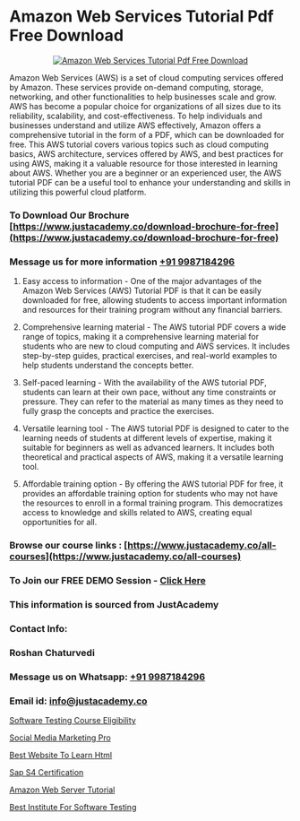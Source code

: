 # Amazon Web Services Tutorial Pdf Free Download

<p align="center">
  <a href="https://justacademy.co/course-detail/microsoft-azure-training">
    <img src="https://justacademy.co/storage2/course_image/1708336833_course_image.png" alt="Amazon Web Services Tutorial Pdf Free Download">
  </a>
</p>


Amazon Web Services (AWS) is a set of cloud computing services offered by Amazon. These services provide on-demand computing, storage, networking, and other functionalities to help businesses scale and grow. AWS has become a popular choice for organizations of all sizes due to its reliability, scalability, and cost-effectiveness. To help individuals and businesses understand and utilize AWS effectively, Amazon offers a comprehensive tutorial in the form of a PDF, which can be downloaded for free. This AWS tutorial covers various topics such as cloud computing basics, AWS architecture, services offered by AWS, and best practices for using AWS, making it a valuable resource for those interested in learning about AWS. Whether you are a beginner or an experienced user, the AWS tutorial PDF can be a useful tool to enhance your understanding and skills in utilizing this powerful cloud platform.
### To Download Our Brochure [https://www.justacademy.co/download-brochure-for-free](https://www.justacademy.co/download-brochure-for-free)
### Message us for more information [+91 9987184296](https://api.whatsapp.com/send?phone=919987184296)
1) Easy access to information - One of the major advantages of the Amazon Web Services (AWS) Tutorial PDF is that it can be easily downloaded for free, allowing students to access important information and resources for their training program without any financial barriers.

2) Comprehensive learning material - The AWS tutorial PDF covers a wide range of topics, making it a comprehensive learning material for students who are new to cloud computing and AWS services. It includes step-by-step guides, practical exercises, and real-world examples to help students understand the concepts better.

3) Self-paced learning - With the availability of the AWS tutorial PDF, students can learn at their own pace, without any time constraints or pressure. They can refer to the material as many times as they need to fully grasp the concepts and practice the exercises.

4) Versatile learning tool - The AWS tutorial PDF is designed to cater to the learning needs of students at different levels of expertise, making it suitable for beginners as well as advanced learners. It includes both theoretical and practical aspects of AWS, making it a versatile learning tool.

5) Affordable training option - By offering the AWS tutorial PDF for free, it provides an affordable training option for students who may not have the resources to enroll in a formal training program. This democratizes access to knowledge and skills related to AWS, creating equal opportunities for all.

### Browse our course links : [https://www.justacademy.co/all-courses](https://www.justacademy.co/all-courses) 
### To Join our FREE DEMO Session - [Click Here](https://www.justacademy.co/register-for-course-demo)


### This information is sourced from JustAcademy
### Contact Info:
### Roshan Chaturvedi
### Message us on Whatsapp: [+91 9987184296](https://api.whatsapp.com/send?phone=919987184296)
### Email id: [info@justacademy.co](mailto:info@justacademy.co)
                
[Software Testing Course Eligibility](https://www.linkedin.com/pulse/software-testing-course-eligibility-justacademy-sunnyvale-2c6nc?trackingId=yPLBo%2B%2FMCspCgN77rZ91Uw%3D%3D&lipi=urn%3Ali%3Apage%3Ad_flagship3_company_admin%3BY8luX3FqRoKvysGk6zzShw%3D%3D)

[Social Media Marketing Pro](https://www.linkedin.com/pulse/social-media-marketing-pro-justacademy-sunnyvale-wiwbc?trackingId=XesVuryRokDE4Y%2BaMnM77Q%3D%3D&lipi=urn%3Ali%3Apage%3Ad_flagship3_company_admin%3BUjFoUpg3TaeqGUVsU2Vh7w%3D%3D)

[Best Website To Learn Html](https://medium.com/@prempja40/best-website-to-learn-html-0afd5bc35f00)

[Sap S4 Certification](https://medium.com/@kamblerajas684/sap-s4-certification-a3e3d8baac7f)

[Amazon Web Server Tutorial](https://justacademyin.github.io/justacademy/amazon-web-server-tutorial)

[Best Institute For Software Testing](https://justacademyin.github.io/justacademy/best-institute-for-software-testing)

